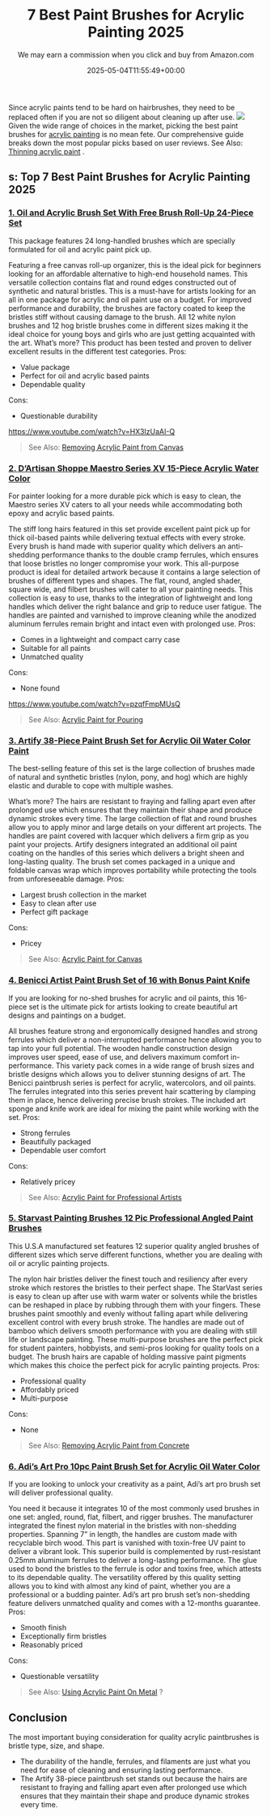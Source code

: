 ﻿---
author: We may earn a commission when you click and buy from Amazon.com
layout: post
title: 7 Best Paint Brushes for Acrylic Painting 2025
date: '2025-05-04T11:55:49+00:00'
categories:
- Paint
tags: []
slug: /best-paint-brushes-for-acrylic-painting/
lastmod: 2025-05-07T12:21:24+03:00
---

Since acrylic paints tend to be hard on hairbrushes, they need to be replaced often if you are not so diligent about cleaning up after use.
![](/assets/img/12/Pest-Control.jpg)
Given the wide range of choices in the market, picking the best paint brushes for
[acrylic painting](https://pestpolicy.com/how-to-paint-wood-texture-with-acrylics/)
is no mean fete.
Our comprehensive guide breaks down the most popular picks based on user reviews. See Also:
[Thinning acrylic paint](https://pestpolicy.com/how-to-thin-acrylic-paint/)
.
## s: Top 7 Best Paint Brushes for Acrylic Painting 2025
### [1. Oil and Acrylic Brush Set With Free Brush Roll-Up 24-Piece Set](https://www.amazon.com/dp/B0027AANDA/?tag=p-policy-20)
This package features 24 long-handled brushes which are specially formulated for oil and acrylic paint pick up.

Featuring a free canvas roll-up organizer, this is the ideal pick for beginners looking for an affordable alternative to high-end household names.
This versatile collection contains flat and round edges constructed out of synthetic and natural bristles.
This is a must-have for artists looking for an all in one package for acrylic and oil paint use on a budget.
For improved performance and durability, the brushes are factory coated to keep the bristles stiff without causing damage to the brush.
All 12 white nylon brushes and 12 hog bristle brushes come in different sizes making it the ideal choice for young boys and girls who are just getting acquainted with the art.
What’s more? This product has been tested and proven to deliver excellent results in the different test categories.
Pros:
- Value package
- Perfect for oil and acrylic based paints
- Dependable quality

Cons:
- Questionable durability

https://www.youtube.com/watch?v=HX3IzUaAI-Q
> See Also:
> [Removing Acrylic Paint from Canvas](https://pestpolicy.com/how-to-remove-acrylic-paint-from-canvas/)
### [2. D’Artisan Shoppe Maestro Series XV 15-Piece Acrylic Water Color](https://www.amazon.com/dp/B00OH2GC86/?tag=p-policy-20)
For painter looking for a more durable pick which is easy to clean, the Maestro series XV caters to all your needs while accommodating both epoxy and acrylic based paints.

The stiff long hairs featured in this set provide excellent paint pick up for thick oil-based paints while delivering textual effects with every stroke.
Every brush is hand made with superior quality which delivers an anti-shedding performance thanks to the double cramp ferrules, which ensures that loose bristles no longer compromise your work.
This all-purpose product is ideal for detailed artwork because it contains a large selection of brushes of different types and shapes.
The flat, round, angled shader, square wide, and filbert brushes will cater to all your painting needs.
This collection is easy to use, thanks to the integration of lightweight and long handles which deliver the right balance and grip to reduce user fatigue.
The handles are painted and varnished to improve cleaning while the anodized aluminum ferrules remain bright and intact even with prolonged use.
Pros:
- Comes in a lightweight and compact carry case
- Suitable for all paints
- Unmatched quality

Cons:
- None found

https://www.youtube.com/watch?v=pzqfFmpMUsQ
> See Also:
> [Acrylic Paint for Pouring](https://pestpolicy.com/best-acrylic-paint-for-pouring/)
### [3. Artify 38-Piece Paint Brush Set for Acrylic Oil Water Color Paint](https://www.amazon.com/dp/B01AHJIW5I/?tag=p-policy-20)
The best-selling feature of this set is the large collection of brushes made of natural and synthetic bristles (nylon, pony, and hog) which are highly elastic and durable to cope with multiple washes.

What’s more? The hairs are resistant to fraying and falling apart even after prolonged use which ensures that they maintain their shape and produce dynamic strokes every time.
The large collection of flat and round brushes allow you to apply minor and large details on your different art projects.
The handles are paint covered with lacquer which delivers a firm grip as you paint your projects. Artify designers integrated an additional oil paint coating on the handles of this series which delivers a bright sheen and long-lasting quality.
The brush set comes packaged in a unique and foldable canvas wrap which improves portability while protecting the tools from unforeseeable damage.
Pros:
- Largest brush collection in the market
- Easy to clean after use
- Perfect gift package

Cons:
- Pricey

> See Also:
> [Acrylic Paint for Canvas](https://pestpolicy.com/best-acrylic-paint-for-canvas/)
### [4. Benicci Artist Paint Brush Set of 16 with Bonus Paint Knife](https://www.amazon.com/dp/B07YYHC6RB/?tag=p-policy-20)
If you are looking for no-shed brushes for acrylic and oil paints, this 16-piece set is the ultimate pick for artists looking to create beautiful art designs and paintings on a budget.

All brushes feature strong and ergonomically designed handles and strong ferrules which deliver a non-interrupted performance hence allowing you to tap into your full potential.
The wooden handle construction design improves user speed, ease of use, and delivers maximum comfort in-performance.
This variety pack comes in a wide range of brush sizes and bristle designs which allows you to deliver stunning designs of art.
The Benicci paintbrush series is perfect for acrylic, watercolors, and oil paints. The ferrules integrated into this series prevent hair scattering by clamping them in place, hence delivering precise brush strokes.
The included art sponge and knife work are ideal for mixing the paint while working with the set.
Pros:
- Strong ferrules
- Beautifully packaged
- Dependable user comfort

Cons:
- Relatively pricey

> See Also:
> [Acrylic Paint for Professional Artists](https://pestpolicy.com/best-acrylic-paint-for-professional-artists/)
### [5. Starvast Painting Brushes 12 Pic Professional Angled Paint Brushes](https://www.amazon.com/dp/B01M6DKS8L/?tag=p-policy-20)
This U.S.A manufactured set features 12 superior quality angled brushes of different sizes which serve different functions, whether you are dealing with oil or acrylic painting projects.

The nylon hair bristles deliver the finest touch and resiliency after every stroke which restores the bristles to their perfect shape.
The StarVast series is easy to clean up after use with warm water or solvents while the bristles can be reshaped in place by rubbing through them with your fingers.
These brushes paint smoothly and evenly without falling apart while delivering excellent control with every brush stroke.
The handles are made out of bamboo which delivers smooth performance with you are dealing with still life or landscape painting.
These multi-purpose brushes are the perfect pick for student painters, hobbyists, and semi-pros looking for quality tools on a budget.
The brush hairs are capable of holding massive paint pigments which makes this choice the perfect pick for acrylic painting projects.
Pros:
- Professional quality
- Affordably priced
- Multi-purpose

Cons:
- None

> See Also:
> [Removing Acrylic Paint from Concrete](https://pestpolicy.com/how-to-remove-acrylic-paint-from-concrete/)
### [6. Adi’s Art Pro 10pc Paint Brush Set for Acrylic Oil Water Color](https://www.amazon.com/dp/B074CL66VH/?tag=p-policy-20)
If you are looking to unlock your creativity as a paint, Adi’s art pro brush set will deliver professional quality.

You need it because it integrates 10 of the most commonly used brushes in one set: angled, round, flat, filbert, and rigger brushes.
The manufacturer integrated the finest nylon material in the bristles with non-shedding properties. Spanning 7” in length, the handles are custom made with recyclable birch wood.
This part is vanished with toxin-free UV paint to deliver a vibrant look. This superior build is complemented by rust-resistant 0.25mm aluminum ferrules to deliver a long-lasting performance.
The glue used to bond the bristles to the ferrule is odor and toxins free, which attests to its dependable quality.
The versatility offered by this quality setting allows you to kind with almost any kind of paint, whether you are a professional or a budding painter.
Adi’s art pro brush set’s non-shedding feature delivers unmatched quality and comes with a 12-months guarantee.
Pros:
- Smooth finish
- Exceptionally firm bristles
- Reasonably priced

Cons:
- Questionable versatility

> See Also:
> [Using Acrylic Paint On Metal](https://pestpolicy.com/can-you-use-acrylic-paint-on-metal/)
> ?
## Conclusion
The most important buying consideration for quality acrylic paintbrushes is bristle type, size, and shape.
- The durability of the handle, ferrules, and filaments are just what you need for ease of cleaning and ensuring lasting performance.
- The Artify 38-piece paintbrush set stands out because the hairs are resistant to fraying and falling apart even after prolonged use which ensures that they maintain their shape and produce dynamic strokes every time.
